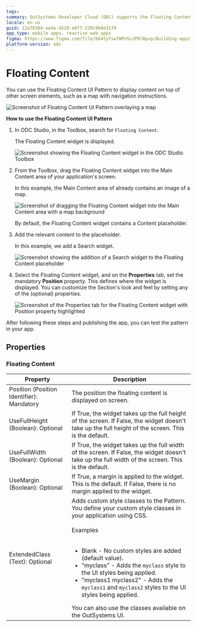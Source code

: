 ```yaml
---
tags:
summary: OutSystems Developer Cloud (ODC) supports the Floating Content UI Pattern for overlaying content on screen elements.
locale: en-us
guid: 12a78364-ee4e-4528-a0f7-239c9b0e31f9
app_type: mobile apps, reactive web apps
figma: https://www.figma.com/file/6G4tyYswfWPn5uJPDlBpvp/Building-apps?type=design&node-id=3203%3A11019&t=ZwHw8hXeFhwYsO5V-1
platform-version: odc
---
```

# Floating Content

You can use the Floating Content UI Pattern to display content on top of other screen elements, such as a map with navigation instructions.

![Screenshot of Floating Content UI Pattern overlaying a map](images/floatingcontent-1-ss.png "Floating Content UI Pattern on a Map")

**How to use the Floating Content UI Pattern**

1. In ODC Studio, in the Toolbox, search for `Floating Content`.

    The Floating Content widget is displayed.

    ![Screenshot showing the Floating Content widget in the ODC Studio Toolbox](images/floatingcontent-2-ss.png "Floating Content Widget in ODC Studio Toolbox")

1. From the Toolbox, drag the Floating Content widget into the Main Content area of your application's screen.

    In this example, the Main Content area of already contains an image of a map. 

    ![Screenshot of dragging the Floating Content widget into the Main Content area with a map background](images/floatingcontent-3-ss.png "Dragging Floating Content Widget into Main Content Area")

    By default, the Floating Content widget contains a Content placeholder.

1. Add the relevant content to the placeholder.

    In this example, we add a Search widget. 

    ![Screenshot showing the addition of a Search widget to the Floating Content placeholder](images/floatingcontent-4-ss.png "Adding Content to Floating Content Widget")

1. Select the Floating Content widget, and on the **Properties** tab, set the mandatory **Position** property. This defines where the widget is displayed. You can customize the Section's look and feel by setting any of the (optional) properties.

    ![Screenshot of the Properties tab for the Floating Content widget with Position property highlighted](images/floatingcontent-5-ss.png "Setting Properties of Floating Content Widget")

After following these steps and publishing the app, you can test the pattern in your app. 

## Properties

### Floating Content

| **Property**                              | **Description**                                                                                                                                                                                                                                                                                                                                                                                                                                                                                                                                                                                                                   |
|-------------------------------------------|-----------------------------------------------------------------------------------------------------------------------------------------------------------------------------------------------------------------------------------------------------------------------------------------------------------------------------------------------------------------------------------------------------------------------------------------------------------------------------------------------------------------------------------------------------------------------------------------------------------------------------------|
| Position (Position Identifier): Mandatory | The position the floating content is displayed on screen.                                                                                                                                                                                                                                                                                                                                                                                                                                                                                                                                                                         |
| UseFullHeight (Boolean): Optional         | If True, the widget takes up the full height of the screen. If False, the widget doesn't take up the full height of the screen. This is the default.                                                                                                                                                                                                                                                                                                                                                                                                                                                                              |
| UseFullWidth (Boolean): Optional          | If True, the widget takes up the full width of the screen. If False, the widget doesn't take up the full width of the screen. This is the default.                                                                                                                                                                                                                                                                                                                                                                                                                                                                                |
| UseMargin (Boolean): Optional             | If True, a margin is applied to the widget. This is the default. If False, there is no margin applied to the widget.                                                                                                                                                                                                                                                                                                                                                                                                                                                                                                              |
| ExtendedClass (Text): Optional            | Adds custom style classes to the Pattern. You define your custom style classes in your application using CSS.<br/><br/>Examples<br/><br/> <ul><li>Blank - No custom styles are added (default value).</li><li>"myclass" - Adds the ``myclass`` style to the UI styles being applied.</li><li>"myclass1 myclass2" - Adds the ``myclass1`` and ``myclass2`` styles to the UI styles being applied.</li></ul>You can also use the classes available on the OutSystems UI. |
